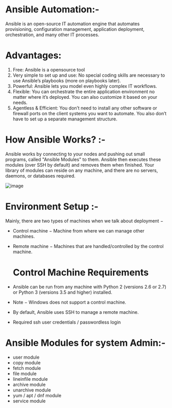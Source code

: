 # Ansible Automation:-

  Ansible is an open-source IT automation engine that automates provisioning, configuration management, application deployment, orchestration, and many other IT processes.

# Advantages:
 1)  Free:
   Ansible is a opensource tool
 2)  Very simple to set up and use:
  No special coding skills are necessary to use Ansible’s playbooks (more on playbooks later).
 3) Powerful:
Ansible lets you model even highly complex IT workflows.
 4) Flexible:
You can orchestrate the entire application environment no matter where it’s deployed. You can also customize it based on your needs.
 5) Agentless & Efficient:
You don’t need to install any other software or firewall ports on the client systems you want to automate. You also don’t have to set up a separate management structure.

# How Ansible Works? :-
  Ansible works by connecting to your nodes and pushing out small programs, called "Ansible Modules"
to them. Ansible then executes these modules (over SSH by default) and removes them when finished.
Your library of modules can reside on any machine, and there are no servers, daemons, or databases
required.


![image](https://github.com/prashanthgrebel/Ansible-projects/assets/92351464/bb3d5cf9-be7a-49b7-8850-4547aee743c7)




# Environment Setup :-
Mainly, there are two types of machines when we talk about deployment −

* Control machine − Machine from where we can manage other machines.
* Remote machine − Machines that are handled/controlled by the control machine.

    # Control Machine Requirements
* Ansible can be run from any machine with Python 2 (versions 2.6 or 2.7) or Python 3 (versions 3.5 and
higher) installed.
* Note − Windows does not support a control machine.
* By default, Ansible uses SSH to manage a remote machine.
* Required ssh user credentials / passwordless login

# Ansible Modules for system Admin:- 
* user module
* copy module
* fetch module
* file module
* lineinfile module
* archive module
* unarchive module
* yum / apt / dnf module
* service module
  
